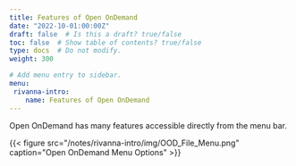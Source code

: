 ```yaml
---
title: Features of Open OnDemand
date: "2022-10-01:00:00Z"
draft: false  # Is this a draft? true/false
toc: false  # Show table of contents? true/false
type: docs  # Do not modify.
weight: 300

# Add menu entry to sidebar.
menu:
 rivanna-intro:
    name: Features of Open OnDemand
---
```


Open OnDemand has many features accessible directly from the menu bar.

{{< figure src="/notes/rivanna-intro/img/OOD_File_Menu.png" caption="Open OnDemand Menu Options" >}}

